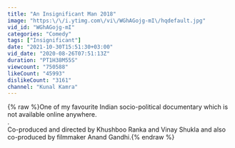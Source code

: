 ```yaml
---
title: "An Insignificant Man 2018"
image: "https:\/\/i.ytimg.com\/vi\/WGhAGojg-mI\/hqdefault.jpg"
vid_id: "WGhAGojg-mI"
categories: "Comedy"
tags: ["Insignificant"]
date: "2021-10-30T15:51:30+03:00"
vid_date: "2020-08-26T07:51:13Z"
duration: "PT1H38M55S"
viewcount: "750588"
likeCount: "45993"
dislikeCount: "3161"
channel: "Kunal Kamra"
---
```

{% raw %}One of my favourite Indian socio-political documentary which is not available online anywhere.<br />.<br />Co-produced and directed by Khushboo Ranka and Vinay Shukla and also co-produced by filmmaker Anand Gandhi.{% endraw %}
